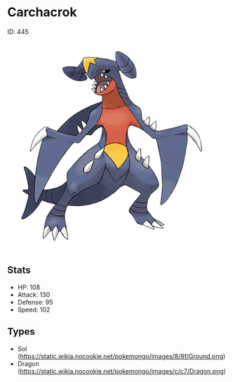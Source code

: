 # Carchacrok


ID: 445

![](https://raw.githubusercontent.com/PokeAPI/sprites/master/sprites/pokemon/other/official-artwork/445.png "Carchacrok")

## Stats


 - HP: 108
 - Attack: 130
 - Defense: 95
 - Speed: 102

## Types


 - Sol (https://static.wikia.nocookie.net/pokemongo/images/8/8f/Ground.png)
 - Dragon (https://static.wikia.nocookie.net/pokemongo/images/c/c7/Dragon.png)
